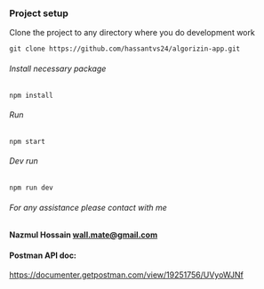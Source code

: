 ### Project setup
Clone the project to any directory where you do development work

`git clone https://github.com/hassantvs24/algorizin-app.git`

###### Install necessary package 
`npm install`

###### Run
`npm start`

###### Dev run
`npm run dev`

###### For any assistance please contact with me
**Nazmul Hossain <wall.mate@gmail.com>**

#### Postman API doc:
https://documenter.getpostman.com/view/19251756/UVyoWJNf